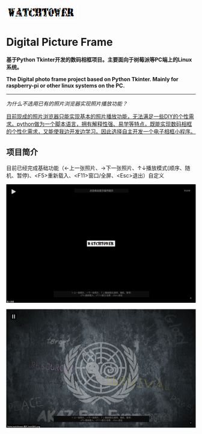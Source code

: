 ![image](https://github.com/watchtower443557730/Digital-Picture-Frame/blob/master/images/load.png?raw=true)

# Digital Picture Frame
**基于Python Tkinter开发的数码相框项目。主要面向于树莓派等PC端上的Linux系统。**

**The Digital photo frame project based on Python Tkinter. Mainly for raspberry-pi or other linux systems on the PC.**

----------------------------------------------------------------------------------------------------------------------------------
*为什么不选用已有的照片浏览器实现照片播放功能？*

<u>目前现成的照片浏览器只能实现基本的照片播放功能，无法满足一些DIY的个性需求。python做为一个脚本语言，拥有解释性强、易学等特点，既能实现数码相框的个性化需求，又能使我边开发边学习。因此选择自主开发一个电子相框小程序。</u>

## 项目简介
目前已经完成基础功能（←上一张照片、→下一张照片、↑↓播放模式(顺序、随机、暂停)、<F5\>重新载入、<F11\>窗口/全屏、<Esc\>退出）自定义

![image](https://github.com/watchtower443557730/Digital-Picture-Frame/blob/master/readme/start.png?raw=true)
  
![image](https://github.com/watchtower443557730/Digital-Picture-Frame/blob/master/readme/01.png?raw=true)
